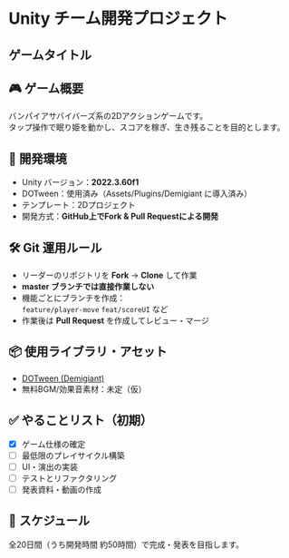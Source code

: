 # Unity チーム開発プロジェクト
## ゲームタイトル

## 🎮 ゲーム概要
バンパイアサバイバーズ系の2Dアクションゲームです。  
タップ操作で眠り姫を動かし、スコアを稼ぎ、生き残ることを目的とします。

## 🔧 開発環境
- Unity バージョン：**2022.3.60f1**  
- DOTween：使用済み（Assets/Plugins/Demigiant に導入済み）  
- テンプレート：2Dプロジェクト  
- 開発方式：**GitHub上でFork & Pull Requestによる開発**

## 🛠️ Git 運用ルール
- リーダーのリポジトリを **Fork** → **Clone** して作業
- **master ブランチでは直接作業しない**
- 機能ごとにブランチを作成：  
  `feature/player-move` `feat/scoreUI` など
- 作業後は **Pull Request** を作成してレビュー・マージ

## 📦 使用ライブラリ・アセット
- [DOTween (Demigiant)](http://dotween.demigiant.com/)
- 無料BGM/効果音素材：未定（仮）

## ✅ やることリスト（初期）
- [X] ゲーム仕様の確定
- [ ] 最低限のプレイサイクル構築
- [ ] UI・演出の実装
- [ ] テストとリファクタリング
- [ ] 発表資料・動画の作成

## 📅 スケジュール
全20日間（うち開発時間 約50時間）で完成・発表を目指します。
